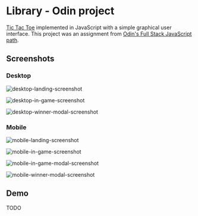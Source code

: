 # Library - Odin project
[Tic Tac Toe](https://en.wikipedia.org/wiki/Tic-tac-toe) implemented in JavaScript with a simple graphical user interface. This project was an assignment from [Odin's Full Stack JavaScript path](https://www.theodinproject.com/paths/full-stack-javascript/courses/javascript/lessons/tic-tac-toe).

## Screenshots

### Desktop

![desktop-landing-screenshot](screenshots/desktop-landing.png)

![desktop-in-game-screenshot](screenshots/desktop-in-game.png)

![desktop-winner-modal-screenshot](screenshots/desktop-winner-modal.png)

### Mobile

![mobile-landing-screenshot](screenshots/mobile-landing.png)

![mobile-in-game-screenshot](screenshots/mobile-in-game.png)

![mobile-in-game-modal-screenshot](screenshots/mobile-in-game-modal.png)

![mobile-winner-modal-screenshot](screenshots/mobile-winner-modal.png)

## Demo

TODO
